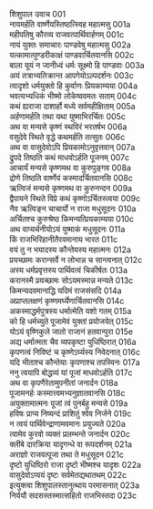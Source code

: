 शिशुपाल उवाच	001  
नायमर्हति वार्ष्णेयस्तिष्ठत्स्विह महात्मसु	001a  
महीपतिषु कौरव्य राजवत्पार्थिवार्हणम्	001c  
नायं युक्तः समाचारः पाण्डवेषु महात्मसु	002a  
यत्कामात्पुण्डरीकाक्षं पाण्डवार्चितवानसि	002c  
बाला यूयं न जानीध्वं धर्मः सूक्ष्मो हि पाण्डवाः	003a  
अयं तत्राभ्यतिक्रान्त आपगेयोऽल्पदर्शनः	003c  
त्वादृशो धर्मयुक्तो हि कुर्वाणः प्रियकाम्यया	004a  
भवत्यभ्यधिकं भीष्मो लोकेष्ववमतः सताम्	004c  
कथं ह्यराजा दाशार्हो मध्ये सर्वमहीक्षिताम्	005a  
अर्हणामर्हति तथा यथा युष्माभिरर्चितः	005c  
अथ वा मन्यसे कृष्णं स्थविरं भरतर्षभ	006a  
वसुदेवे स्थिते वृद्धे कथमर्हति तत्सुतः	006c  
अथ वा वासुदेवोऽपि प्रियकामोऽनुवृत्तवान्	007a  
द्रुपदे तिष्ठति कथं माधवोऽर्हति पूजनम्	007c  
आचार्यं मन्यसे कृष्णमथ वा कुरुपुङ्गव	008a  
द्रोणे तिष्ठति वार्ष्णेयं कस्मादर्चितवानसि	008c  
ऋत्विजं मन्यसे कृष्णमथ वा कुरुनन्दन	009a  
द्वैपायने स्थिते विप्रे कथं कृष्णोऽर्चितस्त्वया	009c  
नैव ऋत्विङ्न चाचार्यो न राजा मधुसूदनः	010a  
अर्चितश्च कुरुश्रेष्ठ किमन्यत्प्रियकाम्यया	010c  
अथ वाप्यर्चनीयोऽयं युष्माकं मधुसूदनः	011a  
किं राजभिरिहानीतैरवमानाय भारत	011c  
वयं तु न भयादस्य कौन्तेयस्य महात्मनः	012a  
प्रयच्छामः करान्सर्वे न लोभान्न च सान्त्वनात्	012c  
अस्य धर्मप्रवृत्तस्य पार्थिवत्वं चिकीर्षतः	013a  
करानस्मै प्रयच्छामः सोऽयमस्मान्न मन्यते	013c  
किमन्यदवमानाद्धि यदिमं राजसंसदि	014a  
अप्राप्तलक्षणं कृष्णमर्घ्येणार्चितवानसि	014c  
अकस्माद्धर्मपुत्रस्य धर्मात्मेति यशो गतम्	015a  
को हि धर्मच्युते पूजामेवं युक्तां प्रयोजयेत्	015c  
योऽयं वृष्णिकुले जातो राजानं हतवान्पुरा	015e  
अद्य धर्मात्मता चैव व्यपकृष्टा युधिष्ठिरात्	016a  
कृपणत्वं निविष्टं च कृष्णेऽर्घ्यस्य निवेदनात्	016c  
यदि भीताश्च कौन्तेयाः कृपणाश्च तपस्विनः	017a  
ननु त्वयापि बोद्धव्यं यां पूजां माधवोऽर्हति	017c  
अथ वा कृपणैरेतामुपनीतां जनार्दन	018a  
पूजामनर्हः कस्मात्त्वमभ्यनुज्ञातवानसि	018c  
अयुक्तामात्मनः पूजां त्वं पुनर्बहु मन्यसे	019a  
हविषः प्राप्य निष्यन्दं प्राशितुं श्वेव निर्जने	019c  
न त्वयं पार्थिवेन्द्राणामवमानः प्रयुज्यते	020a  
त्वामेव कुरवो व्यक्तं प्रलम्भन्ते जनार्दन	020c  
क्लीबे दारक्रिया यादृगन्धे वा रूपदर्शनम्	021a  
अराज्ञो राजवत्पूजा तथा ते मधुसूदन	021c  
दृष्टो युधिष्ठिरो राजा दृष्टो भीष्मश्च यादृशः	022a  
वासुदेवोऽप्ययं दृष्टः सर्वमेतद्यथातथम्	022c  
इत्युक्त्वा शिशुपालस्तानुत्थाय परमासनात्	023a  
निर्ययौ सदसस्तस्मात्सहितो राजभिस्तदा	023c  
